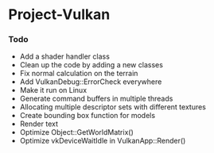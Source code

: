 # Project-Vulkan

### Todo
- Add a shader handler class
- Clean up the code by adding a new classes
- Fix normal calculation on the terrain
- Add VulkanDebug::ErrorCheck everywhere
- Make it run on Linux
- Generate command buffers in multiple threads
- Allocating multiple descriptor sets with different textures
- Create bounding box function for models
- Render text
- Optimize Object::GetWorldMatrix()
- Optimize vkDeviceWaitIdle in VulkanApp::Render()
